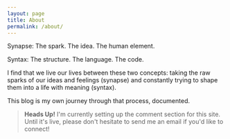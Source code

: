```yaml
---
layout: page
title: About
permalink: /about/
---
```


Synapse: The spark. The idea. The human element.

Syntax: The structure. The language. The code.

I find that we live our lives between these two concepts: taking the raw sparks of our ideas and feelings (synapse) and constantly trying to shape them into a life with meaning (syntax).

This blog is my own journey through that process, documented.


> **Heads Up!** I'm currently setting up the comment section for this site. Until it's live, please don't hesitate to send me an email if you'd like to connect!
